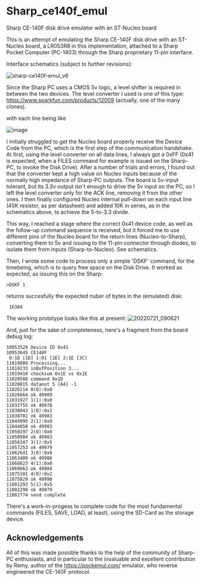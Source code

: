 # Sharp_ce140f_emul
Sharp CE-140F disk drive emulator with an ST-Nucleo board

This is an attempt of emulating the Sharp CE-140F disk drive with an ST-Nucleo board, a LR053R8 in this implementation, 
attached to a Sharp Pocket Computer (PC-1403) through the Sharp proprietary 11-pin interface. 

Interface schematics (subject to further revisions):

![sharp-ce140f-emul_v6](https://user-images.githubusercontent.com/659557/180176236-97b32975-7032-4b3f-bc5f-32e7c4718f40.png)

Since the Sharp PC uses a CMOS 5v logic, a level shifter is required in between the two devices. The level converter I used is one of this type: https://www.sparkfun.com/products/12009 (actually, one of the many clones).

with each line being like

![image](https://user-images.githubusercontent.com/659557/166907967-b0771314-bf71-4cde-9ebd-4cc6bff93868.png)

I initially struggled to get the Nucleo board properly receive the Device Code from the PC, which is the first step of the communication handshake. At first, using the level converter on all data lines, I always got a 0xFF (0x41 is expected, when a FILES command for example is issued on the Sharp-PC, to invoke the Disk Drive). After a number of trials and errors, I found out that the converter kept a high value on Nucleo inputs because of the normally high impedance of Sharp-PC outputs. The board is 5v-input tolerant, but its 3.3v output isn't enough to drive the 5v input on the PC, so I left the level converter only for the ACK line, removing it from the other ones. I then finally configured Nucleo internal pull-down on each input line (45K resistor, as per datasheet) and added 10K in series, as in the schematics above, to achieve the 5-to-3.3 divide.

This way, I reached a stage where the correct 0x41 device code, as well as the follow-up command sequence is received, but it forced me to use different pins of the Nucleo board for the return lines (Nucleo-to-Sharp), converting them to 5v and issuing to the 11-pin connector through diodes, to isolate them from inputs (Sharp-to-Nucleo). See schematics.

Then, I wrote some code to process only a simple 'DSKF' command, for the timebeing, which is to query free space on the Disk Drive.
It worked as expected, as issuing this on the Sharp:

```
>DSKF 1
```
returns succesfully the expected nuber of bytes in the (emulated) disk:
```
 16384
```

The working prototype looks like this at present:
![20220721_090621](https://user-images.githubusercontent.com/659557/180180992-6d9be30f-607c-4927-bcbf-eb3c7a3ea95e.jpg)

And, just for the sake of completeness, here's a fragment from the board debug log: 
```
10953529 Device ID 0x41
10953645 CE140F
 0:1D [1D] 1:01 [1E] 2:1E [3C]
11019089 Processing...
11019233 inBufPosition 3...
11019418 checksum 0x1E vs 0x1E
11020588 command 0x1D
11020815 dataout 5 [A4] -1
11026114 0(0):0x0
11026664 ok 49989
11031927 1(1):0x0
11032755 ok 49978
11038043 1(0):0x2
11038781 ok 49983
11044095 2(1):0x0
11044858 ok 49983
11050197 2(0):0x0
11050984 ok 49983
11056347 3(1):0x5
11057253 ok 49979
11062641 3(0):0x0
11063409 ok 49986
11068823 4(1):0x0
11069663 ok 49984
11075101 4(0):0x2
11075829 ok 49990
11081293 5(1):0x5
11082298 ok 49979
11082774 send complete
```

There's a work-in-progess to complete code for the most fundamental commands (FILES, SAVE, LOAD, at least), using the SD-Card as the storage device.

## Acknowledgements
All of this was made possible thanks to the help of the community of Sharp-PC enthusiasts, and in particular to the invaluable and excellent contribution by Remy, author of the https://pockemul.com/ emulator, who reverse engineered the CE-140F protocol.
